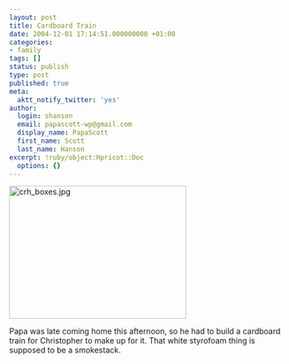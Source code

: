 ```yaml
---
layout: post
title: Cardboard Train
date: 2004-12-01 17:14:51.000000000 +01:00
categories:
- family
tags: []
status: publish
type: post
published: true
meta:
  aktt_notify_twitter: 'yes'
author:
  login: shanson
  email: papascott-wp@gmail.com
  display_name: PapaScott
  first_name: Scott
  last_name: Hanson
excerpt: !ruby/object:Hpricot::Doc
  options: {}
---
```

<p><img src="https://www.papascott.de/wordpress/wp-content/uploads/2004/12/crh_boxes.jpg" border="0" height="240" width="320" alt="crh_boxes.jpg" /></p>
<p>Papa was late coming home this afternoon, so he had to build a cardboard train for Christopher to make up for it. That white styrofoam thing is supposed to be a smokestack.</p>
